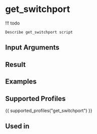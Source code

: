 

# get_switchport

<!-- prettier-ignore -->
!!! todo

    Describe get_switchport script

## Input Arguments

## Result

## Examples

## Supported Profiles

{{ supported_profiles("get_switchport") }}

## Used in
